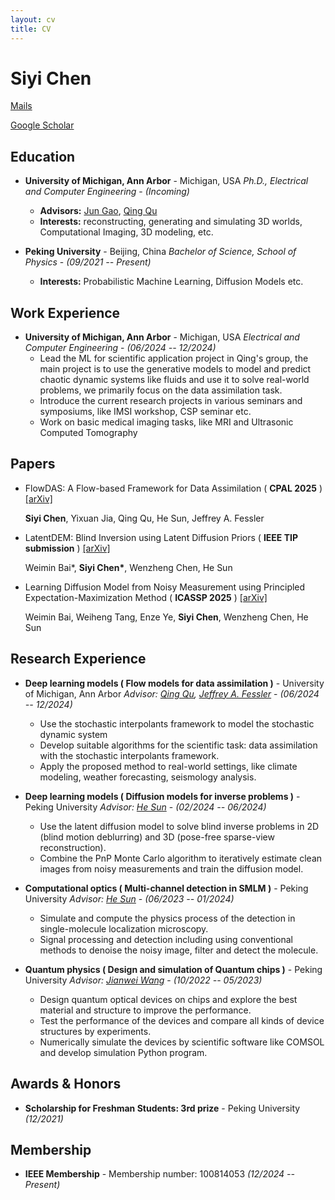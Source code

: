 ```yaml
---
layout: cv
title: CV
---
```




# Siyi Chen

[Mails](mailto:2100011494@stu.pku.edu.cn)

[Google Scholar](https://scholar.google.com/citations?user=iC9YR6MAAAAJ&hl=zh-TW&oi=sra)



## Education

-   **University of Michigan, Ann Arbor** - Michigan, USA
    *Ph.D., Electrical and Computer Engineering* - *(Incoming)*
    -   **Advisors:** [Jun Gao](https://www.cs.toronto.edu/~jungao/), [Qing Qu](https://qingqu.engin.umich.edu/)
    -   **Interests:** reconstructing, generating and simulating 3D worlds, Computational Imaging, 3D modeling, etc.

-   **Peking University** - Beijing, China
    *Bachelor of Science, School of Physics* - *(09/2021 -- Present)*
    -   **Interests:** Probabilistic Machine Learning, Diffusion Models etc.

## Work Experience

-   **University of Michigan, Ann Arbor** - Michigan, USA
    *Electrical and Computer Engineering* - *(06/2024 -- 12/2024)*
    -   Lead the ML for scientific application project in Qing's group, the main project is to use the generative models to model and predict chaotic dynamic systems like fluids and use it to solve real-world problems, we primarily focus on the data assimilation task.
    -   Introduce the current research projects in various seminars and symposiums, like IMSI workshop, CSP seminar etc.
    -   Work on basic medical imaging tasks, like MRI and Ultrasonic Computed Tomography

## Papers

-   FlowDAS: A Flow-based Framework for Data Assimilation ( **CPAL 2025** ) [[arXiv]](https://arxiv.org/pdf/2501.16642)

    **Siyi Chen**, Yixuan Jia, Qing Qu, He Sun, Jeffrey A. Fessler

-   LatentDEM: Blind Inversion using Latent Diffusion Priors ( **IEEE TIP submission** ) [[arXiv]](https://arxiv.org/abs/2407.01027)

    Weimin Bai\*, **Siyi Chen\***, Wenzheng Chen, He Sun

-   Learning Diffusion Model from Noisy Measurement using Principled Expectation-Maximization Method ( **ICASSP 2025** ) [[arXiv]](https://arxiv.org/abs/2410.11241)

    Weimin Bai, Weiheng Tang, Enze Ye, **Siyi Chen**, Wenzheng Chen, He Sun

## Research Experience

-   **Deep learning models ( Flow models for data assimilation )** - University of Michigan, Ann Arbor
    *Advisor: [Qing Qu](https://qingqu.engin.umich.edu/), [Jeffrey A. Fessler](https://web.eecs.umich.edu/~fessler/)* - *(06/2024 -- 12/2024)*
    -   Use the stochastic interpolants framework to model the stochastic dynamic system
    -   Develop suitable algorithms for the scientific task: data assimilation with the stochastic interpolants framework.
    -   Apply the proposed method to real-world settings, like climate modeling, weather forecasting, seismology analysis.

-   **Deep learning models ( Diffusion models for inverse problems )** - Peking University
    *Advisor: [He Sun](https://ai4imaging.github.io/team.html)* - *(02/2024 -- 06/2024)*
    -   Use the latent diffusion model to solve blind inverse problems in 2D (blind motion deblurring) and 3D (pose-free sparse-view reconstruction).
    -   Combine the PnP Monte Carlo algorithm to iteratively estimate clean images from noisy measurements and train the diffusion model.

-   **Computational optics ( Multi-channel detection in SMLM )** - Peking University
    *Advisor: [He Sun](https://ai4imaging.github.io/team.html)* - *(06/2023 -- 01/2024)*
    -   Simulate and compute the physics process of the detection in single-molecule localization microscopy.
    -   Signal processing and detection including using conventional methods to denoise the noisy image, filter and detect the molecule.

-   **Quantum physics ( Design and simulation of Quantum chips )** - Peking University
    *Advisor: [Jianwei Wang](https://sites.google.com/view/qchip/home)* - *(10/2022 -- 05/2023)*
    -   Design quantum optical devices on chips and explore the best material and structure to improve the performance.
    -   Test the performance of the devices and compare all kinds of device structures by experiments.
    -   Numerically simulate the devices by scientific software like COMSOL and develop simulation Python program.

## Awards & Honors

-   **Scholarship for Freshman Students: 3rd prize** - Peking University
    *(12/2021)*

## Membership

-   **IEEE Membership** - Membership number: 100814053
    *(12/2024 -- Present)*